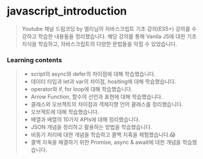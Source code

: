 # javascript_introduction

> Youtube 채널 드림코딩 by 엘리님의 자바스크립트 기초 강의(ES5+) 강의를 수강하고 학습한 내용들을 정리했습니다. 해당 강의를 통해 Vanila JS에 대한 기초 지식을 학습하고, 자바스크립트의 다양한 문법들을 익힐 수 있었습니다.

### Learning contents

> - script의 async와 defer의 차이점에 대해 학습했습니다.
> - 데이터 타입과 let과 var의 차이점, hositing에 대해 학습했습니다.
> - operator와 if, for loop에 대해 학습했습니다.
> - Arrow Function, 함수의 선언과 표현에 대해 학습했습니다.
> - 클래스와 오브젝트의 차이점과 객체지향 언어 클래스를 정리했습니다.
> - 오브젝트에 대해 학습했습니다.
> - 배열과 배열의 10가지 APIs에 대해 정리했습니다.
> - JSON 개념을 정리하고 활용하는 방법을 학습했습니다.
> - 비동기 처리에 대한 개념을 학습하고 콜백 지혹을 체험했습니다.😱
> - 콜백 지옥을 해결하기 위한 Promise, async & await에 대한 개념을 학습했습니다.
